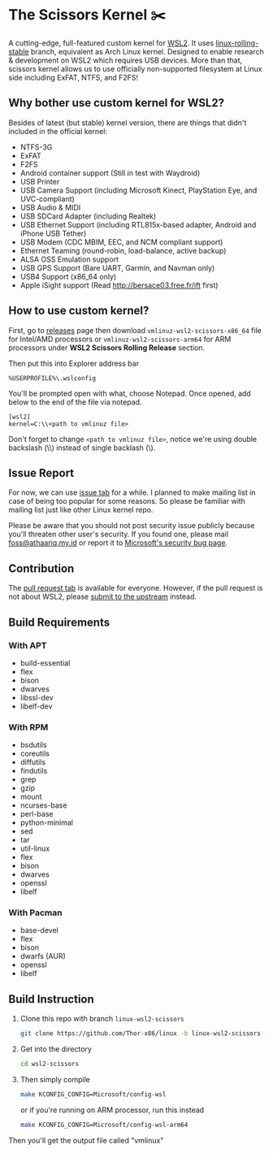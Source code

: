 # The Scissors Kernel ✂️

A cutting-edge, full-featured custom kernel for [WSL2][about-wsl2]. It uses
[linux-rolling-stable][branch-rolling-stable] branch, equivalent as Arch Linux
kernel. Designed to enable research & development on WSL2 which requires USB
devices. More than that, scissors kernel allows us to use officially
non-supported filesystem at Linux side including ExFAT, NTFS, and F2FS!

## Why bother use custom kernel for WSL2?

Besides of latest (but stable) kernel version, there are things that
didn't included in the official kernel:

+ NTFS-3G
+ ExFAT
+ F2FS
+ Android container support (Still in test with Waydroid)
+ USB Printer
+ USB Camera Support (including Microsoft Kinect, PlayStation Eye, and UVC-compliant)
+ USB Audio & MIDI
+ USB SDCard Adapter (including Realtek)
+ USB Ethernet Support (including RTL815x-based adapter, Android and iPhone USB Tether)
+ USB Modem (CDC MBIM, EEC, and NCM compliant support)
+ Ethernet Teaming (round-robin, load-balance, active backup)
+ ALSA OSS Emulation support
+ USB GPS Support (Bare UART, Garmin, and Navman only)
+ USB4 Support (x86_64 only)
+ Apple iSight support (Read http://bersace03.free.fr/ift first)

## How to use custom kernel?

First, go to [releases](releases) page then download
`vmlinuz-wsl2-scissors-x86_64` file for Intel/AMD processors or
`vmlinuz-wsl2-scissors-arm64` for ARM processors
under **WSL2 Scissors Rolling Release** section.

Then put this into Explorer address bar

```
%USERPROFILE%\.wslconfig
```

You'll be prompted open with what, choose Notepad. Once opened, add below
to the end of the file via notepad.

```
[wsl2]
kernel=C:\\<path to vmlinuz file>
```

Don't forget to change ```<path to vmlinuz file>```, notice we're using double
backslash (\\\\) instead of single backlash (\\).

## Issue Report

For now, we can use [issue tab](issues) for a while. I planned to make mailing
list in case of being too popular for some reasons. So please be familiar with
mailing list just like other Linux kernel repo.

Please be aware that you should not post security issue publicly because you'll
threaten other user's security. If you found one, please mail foss@athaariq.my.id
or report it to [Microsoft's security bug page][security-bug].

## Contribution

The [pull request tab](pulls) is available for everyone. However, if the pull
request is not about WSL2, please [submit to the upstream][submit-patch] instead.

## Build Requirements

### With APT

- build-essential
- flex
- bison
- dwarves
- libssl-dev
- libelf-dev

### With RPM

- bsdutils
- coreutils
- diffutils
- findutils
- grep
- gzip
- mount
- ncurses-base
- perl-base
- python-minimal
- sed
- tar
- util-linux
- flex
- bison
- dwarves
- openssl
- libelf

### With Pacman

- base-devel
- flex
- bison
- dwarfs (AUR)
- openssl
- libelf

## Build Instruction

1. Clone this repo with branch `linux-wsl2-scissors`
   ```bash
   git clone https://github.com/Thor-x86/linux -b linux-wsl2-scissors wsl2-scissors
   ```
2. Get into the directory
   ```bash
   cd wsl2-scissors
   ```
3. Then simply compile
   ```bash
   make KCONFIG_CONFIG=Microsoft/config-wsl
   ```
   or if you're running on ARM processor, run this instead
   ```bash
   make KCONFIG_CONFIG=Microsoft/config-wsl-arm64
   ```

Then you'll get the output file called "vmlinux"


[wsl2-kernel]:  https://github.com/microsoft/WSL2-Linux-Kernel
[about-wsl2]:   https://docs.microsoft.com/en-us/windows/wsl/about#what-is-wsl-2
[wsl-issue]:    https://github.com/microsoft/WSL/issues/new/choose
[normal-bug]:   https://www.kernel.org/doc/html/latest/admin-guide/bug-hunting.html#reporting-the-bug
[security-bug]: https://www.kernel.org/doc/html/latest/admin-guide/security-bugs.html
[submit-patch]: https://www.kernel.org/doc/html/latest/process/submitting-patches.html
[install-inst]: https://docs.microsoft.com/en-us/windows/wsl/wsl-config#configure-global-options-with-wslconfig
[branch-rolling-stable]: https://github.com/gregkh/linux/tree/linux-rolling-stable
